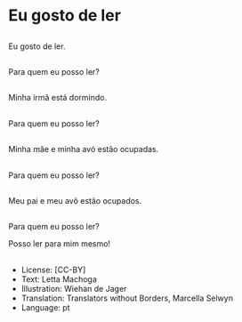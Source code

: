 # Eu gosto de ler

##
Eu gosto de ler.

##
Para quem eu posso ler?

##
Minha irmã está dormindo.

##
Para quem eu posso ler?

##
Minha mãe e minha avó estão ocupadas.

##
Para quem eu posso ler?

##
Meu pai e meu avô estão ocupados.

##
Para quem eu posso ler?

Posso ler para mim mesmo!

##
* License: [CC-BY]
* Text: Letta Machoga
* Illustration: Wiehan de Jager
* Translation: Translators without Borders, Marcella Selwyn
* Language: pt
